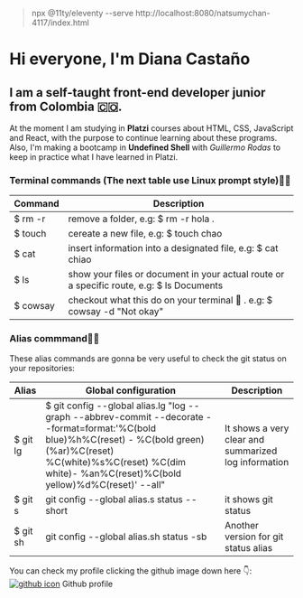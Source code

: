 > npx @11ty/eleventy --serve
> http://localhost:8080/natsumychan-4117/index.html
# Hi everyone, I'm Diana Castaño
## I am a self-taught front-end developer junior from Colombia 🇨🇴.

At the moment I am studying in **Platzi** courses about HTML, CSS, JavaScript and React, with the purpose to continue learning about these programs. Also, I'm making a bootcamp in **Undefined Shell** with  *Guillermo Rodas* to keep in practice what I have learned in Platzi.

### Terminal commands (The next table use Linux prompt style)👩‍💻
| Command | Description |
| ------ | ------ |
| $ rm -r | remove a folder, e.g:  $ rm -r hola . |
| $ touch | cereate a new file, e.g: $ touch chao|
| $ cat| insert information into a designated file, e.g: $ cat chiao |
| $ ls | show your files or document in your actual route or a specific route, e.g: $ ls Documents |
| $ cowsay| checkout what this do on your terminal :eyes: . e.g: $ cowsay -d  "Not okay"   |

### Alias commmand😶‍🌫️

These alias commands are gonna be very useful to check the git status on your repositories:

| Alias | Global configuration | Description |
| ------ | ------ | ------ |
|$ git lg | $ git config --global alias.lg "log --graph --abbrev-commit --decorate --format=format:'%C(bold blue)%h%C(reset) - %C(bold green)(%ar)%C(reset) %C(white)%s%C(reset) %C(dim white)- %an%C(reset)%C(bold yellow)%d%C(reset)' --all" | It shows a very clear and summarized log information |
| $ git s | git config --global alias.s status --short| it shows git status|
| $ git sh | git config --global alias.sh status -sb| Another version for git status alias |

You can check my profile clicking the github image down here 👇:
[![github icon](https://encrypted-tbn0.gstatic.com/images?q=tbn:ANd9GcSh6ddcW2hpnhB6OeqCT6YMR0DDqST236AsMw&usqp=CAU)](https://github.com/Natsumychan) 
Github profile